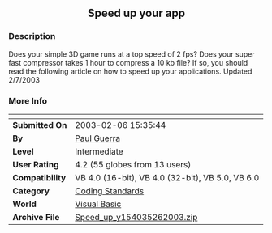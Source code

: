 ﻿<div align="center">

## Speed up your app


</div>

### Description

Does your simple 3D game runs at a top speed of 2 fps? Does your super fast compressor takes 1 hour to compress a 10 kb file? If so, you should read the following article on how to speed up your applications. Updated 2/7/2003
 
### More Info
 


<span>             |<span>
---                |---
**Submitted On**   |2003-02-06 15:35:44
**By**             |[Paul Guerra](https://github.com/Planet-Source-Code/PSCIndex/blob/master/ByAuthor/paul-guerra.md)
**Level**          |Intermediate
**User Rating**    |4.2 (55 globes from 13 users)
**Compatibility**  |VB 4\.0 \(16\-bit\), VB 4\.0 \(32\-bit\), VB 5\.0, VB 6\.0
**Category**       |[Coding Standards](https://github.com/Planet-Source-Code/PSCIndex/blob/master/ByCategory/coding-standards__1-43.md)
**World**          |[Visual Basic](https://github.com/Planet-Source-Code/PSCIndex/blob/master/ByWorld/visual-basic.md)
**Archive File**   |[Speed\_up\_y154035262003\.zip](https://github.com/Planet-Source-Code/paul-guerra-speed-up-your-app__1-42940/archive/master.zip)








